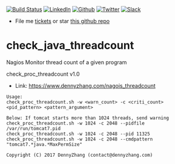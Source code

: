 [![Build Status](https://travis-ci.org/DennyZhang/monitoring.svg?branch=master)](https://travis-ci.org/DennyZhang/monitoring) [![LinkedIn](https://www.dennyzhang.com/wp-content/uploads/sns/linkedin.png)](https://www.linkedin.com/in/dennyzhang001) [![Github](https://www.dennyzhang.com/wp-content/uploads/sns/github.png)](https://github.com/DennyZhang) [![Twitter](https://www.dennyzhang.com/wp-content/uploads/sns/twitter.png)](https://twitter.com/dennyzhang001) [![Slack](https://www.dennyzhang.com/wp-content/uploads/sns/slack.png)](https://www.dennyzhang.com/slack)
- File me [tickets](https://github.com/DennyZhang/monitoring/issues) or star [this github repo](https://github.com/DennyZhang/monitoring)

check_java_threadcount
==============
Nagios Monitor thread count of a given program

check_proc_threadcount v1.0

- Link: https://www.dennyzhang.com/nagois_threadcount

```
Usage:
check_proc_threadcount.sh -w <warn_count> -c <criti_count> <pid_pattern> <pattern_argument>

Below: If tomcat starts more than 1024 threads, send warning
check_proc_threadcount.sh -w 1024 -c 2048 --pidfile /var/run/tomcat7.pid
check_proc_threadcount.sh -w 1024 -c 2048 --pid 11325
check_proc_threadcount.sh -w 1024 -c 2048 --cmdpattern "tomcat7.*java.*MaxPermSize"

Copyright (C) 2017 DennyZhang (contact@dennyzhang.com)
```
